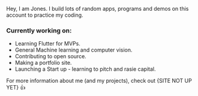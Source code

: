 Hey, I am Jones. I build lots of random apps, programs and demos on this account to practice my coding.

### Currently working on:
- Learning Flutter for MVPs.
- General Machine learning and computer vision. 
- Contributing to open source.
- Making a portfolio site.
- Launching a Start up - learning to pitch and rasie capital.

For more information about me (and my projects), check out {SITE NOT UP YET} :+1:
